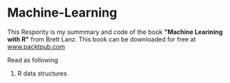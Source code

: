 # Machine-Learning

This Respority is my summmary and code of the book **"Machine Learining with R"** from Brett Lanz.
This book can be downloaded for free at www.packtpub.com

Read as following
1. R data structures
